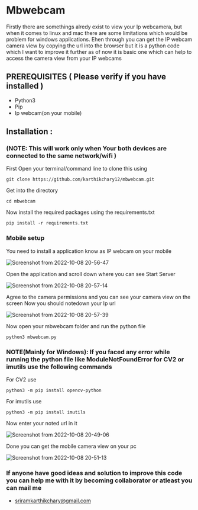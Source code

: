 # Mbwebcam 

  Firstly there are somethings alredy exist to view your Ip webcamera, but when it comes to linux and mac there are some limitations which would be problem for windows applications. Ehen through you can get the IP webcam camera view by copying the url into the browser but it is a python code which I want to improve it further as of now it is basic one which can help to access the camera view from your IP webcams

## PREREQUISITES ( Please verify if you have installed )

* Python3
* Pip
* Ip webcam(on your mobile)

## Installation :

### (NOTE: This will work only when Your both devices are connected to the same network/wifi )

First Open your terminal/command line to clone this using
```
git clone https://github.com/karthikchary12/mbwebcam.git
```
Get into the directory
```
cd mbwebcam
```
Now install the required packages using the requirements.txt
```
pip install -r requirements.txt
```
### Mobile setup

You need to install a application know as IP webcam on your mobile 

![Screenshot from 2022-10-08 20-56-47](https://user-images.githubusercontent.com/63688597/194715124-a13b0c41-af26-47ff-9dbf-011ff9b1045f.png)


Open the application and scroll down where you can see Start Server

![Screenshot from 2022-10-08 20-57-14](https://user-images.githubusercontent.com/63688597/194715136-2da8e050-edc1-4c1e-a469-33c252582188.png)


Agree to the camera permissions and you can see your camera view on the screen Now you should notedown your Ip url 

![Screenshot from 2022-10-08 20-57-39](https://user-images.githubusercontent.com/63688597/194715176-876bd3eb-7b8b-422b-bf23-1a53c2ffd5d9.png)


Now open your mbwebcam folder and run the python file 
```
python3 mbwebcam.py
```
### NOTE(Mainly for Windows): If you faced any error while running the python file like ModuleNotFoundError for CV2 or imutils use the following commands

For CV2 use 
```
python3 -m pip install opencv-python
```

For imutils use
```
python3 -m pip install imutils
```
 


Now enter your noted url in it

![Screenshot from 2022-10-08 20-49-06](https://user-images.githubusercontent.com/63688597/194715193-8f48c961-bb25-499a-8768-e2947acdba0e.png)


Done you can get the mobile camera view on your pc 

![Screenshot from 2022-10-08 20-51-13](https://user-images.githubusercontent.com/63688597/194715205-94f06ff7-1e13-4c17-bc56-4fadc14159f9.png)

### If anyone have good ideas and solution to improve this code you can help me with it by becoming collaborator or atleast you can mail me 
* sriramkarthikchary@gmail.com
